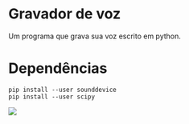 # Gravador de voz

Um programa que grava sua voz escrito em python.

# Dependências

```
pip install --user sounddevice
pip install --user scipy
```

<img src="GravadorPY.png">
